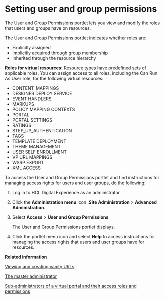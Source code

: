 # Setting user and group permissions

The User and Group Permissions portlet lets you view and modify the roles that users and groups have on resources.

The User and Group Permissions portlet indicates whether roles are:

-   Explicitly assigned
-   Implicitly acquired through group membership
-   Inherited through the resource hierarchy

**Roles for virtual resources:** Resource types have predefined sets of applicable roles. You can assign access to all roles, including the Can Run As User role, for the following virtual resources:

-   CONTENT\_MAPPINGS
-   DESIGNER DEPLOY SERVICE
-   EVENT HANDLERS
-   MARKUPS
-   POLICY MAPPING CONTEXTS
-   PORTAL
-   PORTAL SETTINGS
-   RATINGS
-   STEP\_UP\_AUTHENTICATION
-   TAGS
-   TEMPLATE DEPLOYMENT
-   THEME MANAGEMENT
-   USER SELF ENROLLMENT
-   VP URL MAPPINGS
-   WSRP EXPORT
-   XML ACCESS

To access the User and Group Permissions portlet and find instructions for managing access rights for users and user groups, do the following:

1.  Log in to HCL Digital Experience as an administrator.

2.  Click the **Administration menu** icon .**Site Administration** \> **Advanced Administration**.

3.  Select **Access** \> **User and Group Permissions**.

    The User and Group Permissions portlet displays.

4.  Click the portlet menu icon and select **Help** to access instructions for managing the access rights that users and user groups have for resources.



**Related information**  


[Viewing and creating vanity URLs](../../../../manage_content/wcm/wcm_content_delivery/vanity_url/van_url_create)

[The master administrator](../../../../build_sites/virtual_portal/vp_planning/vp_roles/advppln_roles_mastr_adm)

[Sub-administrators of a virtual portal and their access roles and permissions](../../../../build_sites/virtual_portal/vp_planning/vp_roles/advppln_roles_subadm)

